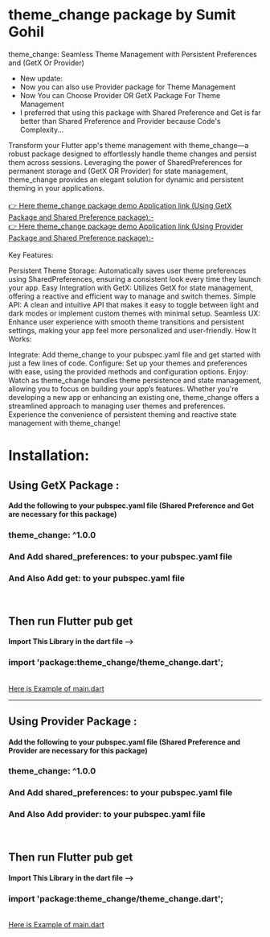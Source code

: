 <h1> theme_change package by Sumit Gohil</h1>
theme_change: Seamless Theme Management with Persistent Preferences and (GetX Or Provider)

* New update:
* Now you can also use Provider package for Theme Management
* Now You can Choose Provider OR GetX Package For Theme Management
* I preferred that using this package with Shared Preference and Get is far better than Shared Preference and Provider because Code's Complexity...

Transform your Flutter app's theme management with theme_change—a robust package designed to effortlessly handle theme changes and persist them across sessions. Leveraging the power of SharedPreferences for permanent storage and (GetX OR Provider) for state management, theme_change provides an elegant solution for dynamic and persistent theming in your applications.<br><br>
<a href="https://github.com/sumitFlutter/theme_change_demo" >👉 Here theme_change package demo Application link (Using GetX Package and Shared Preference package):-</a>  <br>
<a href="https://github.com/sumitFlutter/theme_change_demo2" >👉 Here theme_change package demo Application link (Using Provider Package and Shared Preference package):-</a> <br><br>
Key Features:

Persistent Theme Storage: Automatically saves user theme preferences using SharedPreferences, ensuring a consistent look every time they launch your app.
Easy Integration with GetX: Utilizes GetX for state management, offering a reactive and efficient way to manage and switch themes.
Simple API: A clean and intuitive API that makes it easy to toggle between light and dark modes or implement custom themes with minimal setup.
Seamless UX: Enhance user experience with smooth theme transitions and persistent settings, making your app feel more personalized and user-friendly.
How It Works:

Integrate: Add theme_change to your pubspec.yaml file and get started with just a few lines of code.
Configure: Set up your themes and preferences with ease, using the provided methods and configuration options.
Enjoy: Watch as theme_change handles theme persistence and state management, allowing you to focus on building your app’s features.
Whether you're developing a new app or enhancing an existing one, theme_change offers a streamlined approach to managing user themes and preferences. Experience the convenience of persistent theming and reactive state management with theme_change!

<h1>Installation:</h1>
<p>
<p>
<h2> Using GetX Package :</h2>
<h4>Add the following to your pubspec.yaml file (Shared Preference and Get are necessary for this package)</h4>
<h3>theme_change: ^1.0.0</h3>
<h3>And Add shared_preferences: to your pubspec.yaml file</h3>
<h3>And Also Add get: to your pubspec.yaml file</h3>
   <br><h2>Then run Flutter pub get</h2>
  <h4>Import This Library in the dart file --></h4>
  <h3> import 'package:theme_change/theme_change.dart';  </h3><br>
<a href="https://github.com/sumitFlutter/theme_change_demo/blob/main/lib/main.dart">Here is Example of main.dart</a>
  </p>
<hr>
<p>
<h2> Using Provider Package :</h2>
<h4>Add the following to your pubspec.yaml file (Shared Preference and Provider are necessary for this package)</h4>
<h3>theme_change: ^1.0.0</h3>
<h3>And Add shared_preferences: to your pubspec.yaml file</h3>
<h3>And Also Add provider: to your pubspec.yaml file</h3>
   <br><h2>Then run Flutter pub get</h2>
  <h4>Import This Library in the dart file --></h4>
  <h3> import 'package:theme_change/theme_change.dart';  </h3><br>
<a href="https://github.com/sumitFlutter/theme_change_demo2/blob/main/lib/main.dart">Here is Example of main.dart</a>
 </p>
</p>
